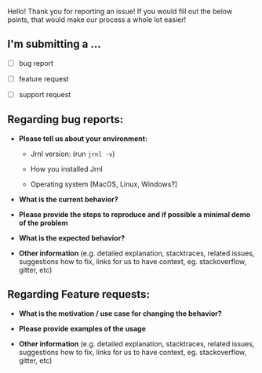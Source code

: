 Hello! Thank you for reporting an issue!
If you would fill out the below points, that would make our process a whole lot easier!

## **I'm submitting a ...**
  - [ ] bug report
  - [ ] feature request
  - [ ] support request




## Regarding bug reports:

* **Please tell us about your environment:** 
  - Jrnl version: (run `jrnl -v`)
  - How you installed Jrnl
	
  - Operating system [MacOS, Linux, Windows?]

* **What is the current behavior?**

* **Please provide the steps to reproduce and if possible a minimal demo of the problem** 


* **What is the expected behavior?**

* **Other information** (e.g. detailed explanation, stacktraces, related issues, suggestions how to fix, links for us to have context, eg. stackoverflow, gitter, etc)

## Regarding Feature requests: 

* **What is the motivation / use case for changing the behavior?**

* **Please provide examples of the usage**

* **Other information** (e.g. detailed explanation, stacktraces, related issues, suggestions how to fix, links for us to have context, eg. stackoverflow, gitter, etc)
